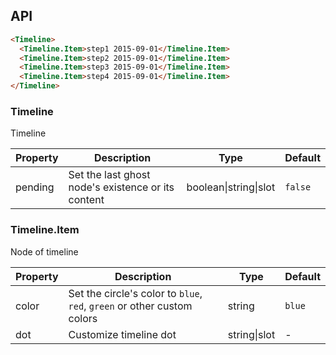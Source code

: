 ## API

```` html
<Timeline>
  <Timeline.Item>step1 2015-09-01</Timeline.Item>
  <Timeline.Item>step2 2015-09-01</Timeline.Item>
  <Timeline.Item>step3 2015-09-01</Timeline.Item>
  <Timeline.Item>step4 2015-09-01</Timeline.Item>
</Timeline>
````

### Timeline

Timeline

| Property | Description | Type | Default |
| -------- | ----------- | ---- | ------- |
| pending | Set the last ghost node's existence or its content | boolean\|string\|slot | `false` |

### Timeline.Item

Node of timeline

| Property | Description | Type | Default |
| -------- | ----------- | ---- | ------- |
| color | Set the circle's color to `blue`, `red`, `green` or other custom colors | string | `blue` |
| dot | Customize timeline dot | string\|slot | - |
